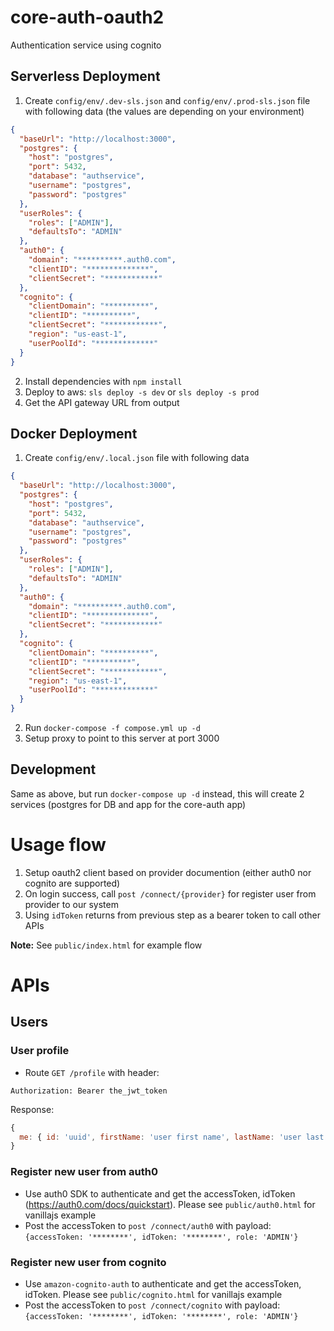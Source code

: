 # core-auth-oauth2
Authentication service using cognito

## Serverless Deployment
1. Create `config/env/.dev-sls.json` and `config/env/.prod-sls.json` file with following data (the values are depending on your environment)
```json
{
  "baseUrl": "http://localhost:3000",
  "postgres": {
    "host": "postgres",
    "port": 5432,
    "database": "authservice",
    "username": "postgres",
    "password": "postgres"
  },
  "userRoles": {
    "roles": ["ADMIN"],
    "defaultsTo": "ADMIN"
  },
  "auth0": {
    "domain": "**********.auth0.com",
    "clientID": "**************",
    "clientSecret": "************"
  },
  "cognito": {
    "clientDomain": "**********",
    "clientID": "**********",
    "clientSecret": "************",
    "region": "us-east-1",
    "userPoolId": "*************"
  }
}
```
2. Install dependencies with `npm install`
3. Deploy to aws: `sls deploy -s dev` or `sls deploy -s prod`
4. Get the API gateway URL from output

## Docker Deployment
1. Create `config/env/.local.json` file with following data

```json
{
  "baseUrl": "http://localhost:3000",
  "postgres": {
    "host": "postgres",
    "port": 5432,
    "database": "authservice",
    "username": "postgres",
    "password": "postgres"
  },
  "userRoles": {
    "roles": ["ADMIN"],
    "defaultsTo": "ADMIN"
  },
  "auth0": {
    "domain": "**********.auth0.com",
    "clientID": "**************",
    "clientSecret": "************"
  },
  "cognito": {
    "clientDomain": "**********",
    "clientID": "**********",
    "clientSecret": "************",
    "region": "us-east-1",
    "userPoolId": "*************"
  }
}
```

2. Run `docker-compose -f compose.yml up -d`
3. Setup proxy to point to this server at port 3000

## Development

Same as above, but run `docker-compose up -d` instead, this will create 2 services (postgres for DB and app for the core-auth app)


# Usage flow
1. Setup oauth2 client based on provider documention (either auth0 nor cognito are supported)
2. On login success, call `post /connect/{provider}` for register user from provider to our system
3. Using `idToken` returns from previous step as a bearer token to call other APIs

**Note:** See `public/index.html` for example flow

# APIs

## Users

### User profile
- Route `GET /profile` with header:
```
Authorization: Bearer the_jwt_token
```

Response:
```js
{
  me: { id: 'uuid', firstName: 'user first name', lastName: 'user last name', email: 'useremail' }
}
```

### Register new user from auth0
- Use auth0 SDK to authenticate and get the accessToken, idToken (https://auth0.com/docs/quickstart). Please see `public/auth0.html` for vanillajs example
- Post the accessToken to `post /connect/auth0` with payload: `{accessToken: '********', idToken: '********', role: 'ADMIN'}`

### Register new user from cognito
- Use `amazon-cognito-auth` to authenticate and get the accessToken, idToken. Please see `public/cognito.html` for vanillajs example
- Post the accessToken to `post /connect/cognito` with payload: `{accessToken: '********', idToken: '********', role: 'ADMIN'}`
